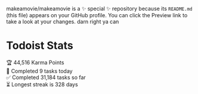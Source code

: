 makeamovie/makeamovie is a ✨ special ✨ repository because its `README.md` (this file) appears on your GitHub profile.
You can click the Preview link to take a look at your changes. darn right ya can

# Todoist Stats

<!-- TODO-IST:START -->
🏆  44,516 Karma Points           
🌸  Completed 9 tasks today           
✅  Completed 31,184 tasks so far           
⏳  Longest streak is 328 days
<!-- TODO-IST:END -->